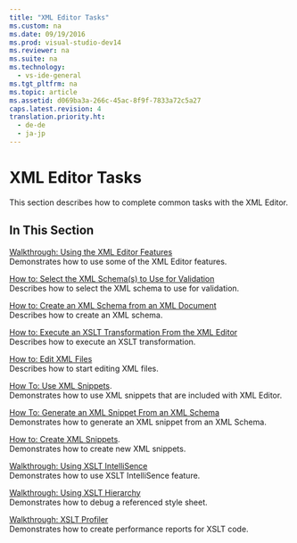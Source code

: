 ```yaml
---
title: "XML Editor Tasks"
ms.custom: na
ms.date: 09/19/2016
ms.prod: visual-studio-dev14
ms.reviewer: na
ms.suite: na
ms.technology: 
  - vs-ide-general
ms.tgt_pltfrm: na
ms.topic: article
ms.assetid: d069ba3a-266c-45ac-8f9f-7833a72c5a27
caps.latest.revision: 4
translation.priority.ht: 
  - de-de
  - ja-jp
---
```

# XML Editor Tasks
This section describes how to complete common tasks with the XML Editor.  
  
## In This Section  
 [Walkthrough: Using the XML Editor Features](../vs140/Walkthrough--Using-XML-Editor-Features.md)  
 Demonstrates how to use some of the XML Editor features.  
  
 [How to: Select the XML Schema(s) to Use for Validation](../vs140/How-to--Select-the-XML-Schemas-to-Use.md)  
 Describes how to select the XML schema to use for validation.  
  
 [How to: Create an XML Schema from an XML Document](../vs140/How-to--Create-an-XML-Schema-from-an-XML-Document.md)  
 Describes how to create an XML schema.  
  
 [How to: Execute an XSLT Transformation From the XML Editor](../vs140/How-to--Execute-an-XSLT-Transformation-from-the-XML-Editor.md)  
 Describes how to execute an XSLT transformation.  
  
 [How to: Edit XML Files](../vs140/How-to--Edit-XML-Files.md)  
 Describes how to start editing XML files.  
  
 [How To: Use XML Snippets](../vs140/How-to--Use-XML-Snippets.md).  
 Demonstrates how to use XML snippets that are included with XML Editor.  
  
 [How To: Generate an XML Snippet From an XML Schema](../vs140/How-to--Generate-an-XML-Snippet-From-an-XML-Schema.md)  
 Demonstrates how to generate an XML snippet from an XML Schema.  
  
 [How to: Create XML Snippets](../vs140/How-to--Create-XML-Snippets.md).  
 Demonstrates how to create new XML snippets.  
  
 [Walkthrough: Using XSLT IntelliSence](../vs140/Walkthrough--Using-XSLT-IntelliSense.md)  
 Demonstrates how to use XSLT IntelliSence feature.  
  
 [Walkthrough: Using XSLT Hierarchy](../vs140/Walkthrough--Using-XSLT-Hierarchy.md)  
 Demonstrates how to debug a referenced style sheet.  
  
 [Walkthrough: XSLT Profiler](../vs140/Walkthrough--XSLT-Profiler.md)  
 Demonstrates how to create performance reports for XSLT code.